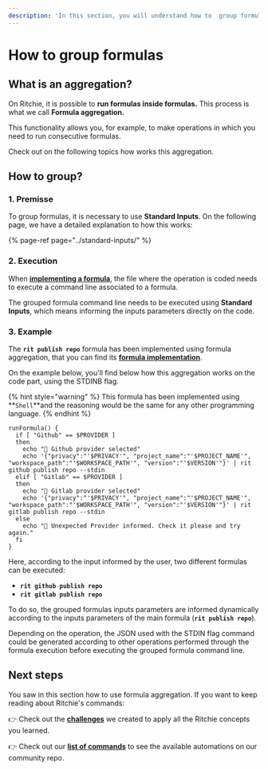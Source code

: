 ```yaml
---
description: 'In this section, you will understand how to  group formulas on Ritchie.'
---
```


# How to group formulas

## What is an aggregation?

On Ritchie, it is possible to **run formulas inside formulas.** This process is what we call **Formula aggregation.**‌

This functionality allows you, for example, to make operations in which you need to run consecutive formulas. 

Check out on the following topics how works this aggregation. 

## How to group?

### 1. Premisse

To group formulas, it is necessary to use **Standard Inputs**. On the following page, we have a detailed explanation to how this works: 

{% page-ref page="../standard-inputs/" %}

### 2. Execution <a id="2-execution"></a>

When [**implementing a formula**](https://app.gitbook.com/@zup-products/s/ritchie/~/diff/drafts/-MHIAf91S1RlTOvJs_KU/how-to/implement-a-formula/@drafts), the file where the operation is coded needs to execute a command line associated to a formula.‌

The grouped formula command line needs to be executed using **Standard Inputs**, which means informing the inputs parameters directly on the code.‌

### 3. Example <a id="3-example"></a>

The **`rit publish repo`** formula has been implemented using formula aggregation, that you can find its [**formula implementation**](https://github.com/ZupIT/ritchie-formulas/tree/master/publish/repo).

On the example below, you'll find below how this aggregation works on the code part, using the STDINB flag.

{% hint style="warning" %}
This formula has been implemented using **`Shell`**and the reasoning would be the same for any other programming language.
{% endhint %}

```text
runFormula() {
  if [ "Github" == $PROVIDER ]
  then
    echo "🐙 Github provider selected"
    echo '{"privacy":"'$PRIVACY'", "project_name":"'$PROJECT_NAME'", "workspace_path":"'$WORKSPACE_PATH'", "version":"'$VERSION'"}' | rit github publish repo --stdin
  elif [ "Gitlab" == $PROVIDER ]
  then
    echo "🦊 Gitlab provider selected"
    echo '{"privacy":"'$PRIVACY'", "project_name":"'$PROJECT_NAME'", "workspace_path":"'$WORKSPACE_PATH'", "version":"'$VERSION'"}' | rit gitlab publish repo --stdin
  else
    echo "🤖 Unexpected Provider informed. Check it please and try again."
  fi
}
```

Here, according to the input informed by the user, two different formulas can be executed:‌

* **`rit github publish repo`**
* **`rit gitlab publish repo`**

To do so, the grouped formulas inputs parameters are informed dynamically according to the inputs parameters of the main formula \(**`rit publish repo`**\). 

Depending on the operation, the JSON used with the STDIN flag command could be generated according to other operations performed through the formula execution before executing the grouped formula command line.‌

## Next steps <a id="next-steps"></a>

You saw in this section how to use formula aggregation. If you want to keep reading about Ritchie's commands:‌

​👉 Check out the [**challenges**](../../challenges/what-are-these-challenges.md) we created to apply all the Ritchie concepts you learned.‌

​👉 Check out our [**list of commands**](../../reference/list-of-commands-and-flags.md) to see the available automations on our community repo.

